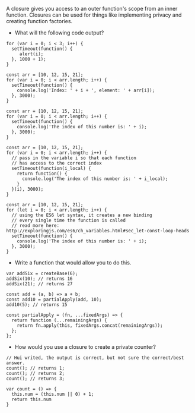 A closure gives you access to an outer function's scope from an inner function.
Closures can be used for things like implementing privacy and creating function factories.

- What will the following code output?

```
for (var i = 0; i < 3; i++) {
  setTimeout(function() {
     alert(i);
  }, 1000 + 1);
}
```

```
const arr = [10, 12, 15, 21];
for (var i = 0; i < arr.length; i++) {
  setTimeout(function() {
    console.log('Index: ' + i + ', element: ' + arr[i]);
  }, 3000);
}
```

```
const arr = [10, 12, 15, 21];
for (var i = 0; i < arr.length; i++) {
  setTimeout(function() {
    console.log('The index of this number is: ' + i);
  }, 3000);
}
```

```
const arr = [10, 12, 15, 21];
for (var i = 0; i < arr.length; i++) {
  // pass in the variable i so that each function 
  // has access to the correct index
  setTimeout(function(i_local) {
    return function() {
      console.log('The index of this number is: ' + i_local);
    }
  }(i), 3000);
}
```


```
const arr = [10, 12, 15, 21];
for (let i = 0; i < arr.length; i++) {
  // using the ES6 let syntax, it creates a new binding
  // every single time the function is called
  // read more here: http://exploringjs.com/es6/ch_variables.html#sec_let-const-loop-heads
  setTimeout(function() {
    console.log('The index of this number is: ' + i);
  }, 3000);
}
```

- Write a function that would allow you to do this.

```
var addSix = createBase(6);
addSix(10); // returns 16
addSix(21); // returns 27
```

```
const add = (a, b) => a + b;
const add10 = partialApply(add, 10);
add10(5); // returns 15

const partialApply = (fn, ...fixedArgs) => {
  return function (...remainingArgs) {
    return fn.apply(this, fixedArgs.concat(remainingArgs));
  };
};
```
- How would you use a closure to create a private counter?

```
// Hui writed, the output is correct, but not sure the correct/best answer.
count(); // returns 1;
count(); // returns 2; 
count(); // returns 3;

var count = () => { 
  this.num = (this.num || 0) + 1; 
  return this.num
}
```
